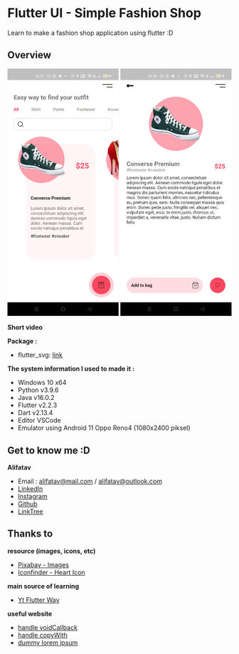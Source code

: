 # Flutter UI - Simple Fashion Shop

Learn to make a fashion shop application using flutter :D

## Overview

<img src="https://github.com/alifatav/flutter_ui_simple_fashion_shop/blob/master/overview_ss01.jpg?raw=true" width="250px"> <img src="https://github.com/alifatav/flutter_ui_simple_fashion_shop/blob/master/overview_ss02.jpg?raw=true" width="250px">

**Short video**


**Package :**
* flutter_svg: [link](https://pub.dev/packages/flutter_svg)

**The system information I used to made it :**
* Windows 10 x64
* Python v3.9.6
* Java v16.0.2
* Flutter v2.2.3
* Dart v2.13.4 
* Editor VSCode
* Emulator using Android 11 Oppo Reno4 (1080x2400 piksel)

## Get to know me :D
**Alifatav**
* Email : alifatav@mail.com / alifatav@outlook.com
* [LinkedIn](https://www.linkedin.com/in/alifatav) 
* [Instagram](https://www.instagram.com/alifatav)
* [Github](https://github.com/alifatav)
* [LinkTree](https://linktr.ee/alifatav)

## Thanks to
**resource (images, icons, etc)**
* [Pixabay - Images](https://pixabay.com/)
* [Iconfinder - Heart Icon](https://www.iconfinder.com/search?q=heart&price=free)

**main source of learning**
* [Yt Flutter Way](https://www.youtube.com/c/TheFlutterWay/featured)

**useful website**
* [handle voidCallback](https://stackoverflow.com/questions/64484113/the-argument-type-function-cant-be-assigned-to-the-parameter-type-void-funct)
* [handle copyWith](https://edupro.id/questions/3371348/textthemeheadline2copywith-memberikan-error-flutter-yang-dipanggil-tanpa-syarat)
* [dummy lorem ipsum](https://www.blindtextgenerator.com/lorem-ipsum)
